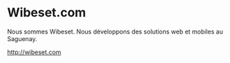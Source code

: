 # Wibeset.com

Nous sommes Wibeset. Nous développons des solutions web et mobiles au Saguenay.

http://wibeset.com